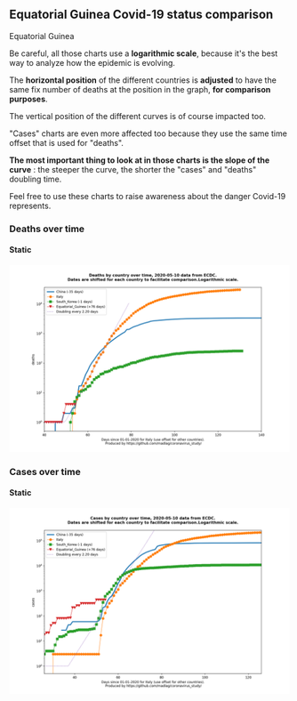 ## Equatorial Guinea Covid-19 status comparison 

Equatorial Guinea



Be careful, all those charts use a **logarithmic scale**, because it's the best way to analyze how the epidemic is evolving.
 
The **horizontal position** of the different countries is **adjusted** to have the same fix number of deaths at the position in the graph, **for comparison purposes**.

The vertical position of the different curves is of course impacted too.

"Cases" charts are even more affected too because they use the same time offset that is used for "deaths".

**The most important thing to look at in those charts is the slope of the curve** : the steeper the curve, the shorter the "cases" and "deaths" doubling time.

Feel free to use these charts to raise awareness about the danger Covid-19 represents. 


 
### Deaths over time
 
#### Static
![Equatorial Guinea covid-19 deaths static chart](https://raw.githubusercontent.com/madlag/coronavirus_study/master/notebooks/graphs/2020-05-10/countries/Equatorial_Guinea/2020-05-10_Equatorial_Guinea_deaths.png "Equatorial Guinea covid-19 deaths static chart")   

 
### Cases over time
 
#### Static
![Equatorial Guinea covid-19 cases static chart](https://raw.githubusercontent.com/madlag/coronavirus_study/master/notebooks/graphs/2020-05-10/countries/Equatorial_Guinea/2020-05-10_Equatorial_Guinea_cases.png "Equatorial Guinea covid-19 cases static chart")   


